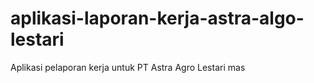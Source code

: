 # aplikasi-laporan-kerja-astra-algo-lestari
Aplikasi pelaporan kerja untuk PT Astra Agro Lestari mas
